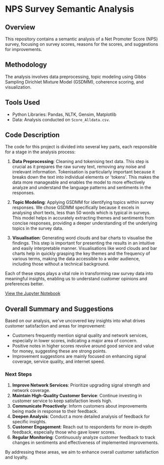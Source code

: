 # NPS Survey Semantic Analysis

## Overview
This repository contains a semantic analysis of a Net Promoter Score (NPS) survey, focusing on survey scores, reasons for the scores, and suggestions for improvements.

## Methodology
The analysis involves data preprocessing, topic modeling using Gibbs Sampling Dirichlet Mixture Model (GSDMM), coherence scoring, and visualization.

## Tools Used
- Python Libraries: Pandas, NLTK, Gensim, Matplotlib
- Data: Analysis conducted on `Score_Alldata.csv`.

## Code Description
The code for this project is divided into several key parts, each responsible for a stage in the analysis process:

1. **Data Preprocessing**: Cleaning and tokenising text data. This step is crucial as it prepares the raw survey text, removing any noise and irrelevant information. Tokenisation is particularly important because it breaks down the text into individual elements or 'tokens'. This makes the data more manageable and enables the model to more effectively analyze and understand the language patterns and sentiments in the responses.

2. **Topic Modeling**: Applying GSDMM for identifying topics within survey responses. We chose GSDMM specifically because it excels in analysing short texts, less than 50 words which is typical in surveys. This model helps in accurately extracting themes and sentiments from concise responses, providing a deeper understanding of the underlying topics in the survey data.

3. **Visualisation**: Generating word clouds and bar charts to visualise the findings. This step is important for presenting the results in an intuitive and easily interpretable manner. Visualisations like word clouds and bar charts help in quickly grasping the key themes and the frequency of various terms, making the data accessible to a wider audience, including those without a technical background.

Each of these steps plays a vital role in transforming raw survey data into meaningful insights, enabling us to understand customer opinions and preferences better.

[View the Jupyter Notebook](https://github.com/Illias-b/NPS-Survey-Code.git)

## Overall Summary and Suggestions

Based on our analysis, we've uncovered key insights into what drives customer satisfaction and areas for improvement:

- Customers frequently mention signal quality and network services, especially in lower scores, indicating a major area of concern.
- Positive notes in higher scores revolve around good service and value for money, suggesting these are strong points.
- Improvement suggestions are mainly focused on enhancing signal coverage, service quality, and internet speed.

### Next Steps
1. **Improve Network Services**: Prioritize upgrading signal strength and network coverage.
2. **Maintain High-Quality Customer Service**: Continue investing in customer service to keep satisfaction levels high.
3. **Communicate Proactively**: Inform customers about improvements being made in response to their feedback.
4. **Deepen Analysis**: Conduct a more detailed analysis of feedback for specific insights.
5. **Customer Engagement**: Reach out to respondents for more in-depth feedback, especially those who gave lower scores.
6. **Regular Monitoring**: Continuously analyze customer feedback to track changes in sentiments and effectiveness of implemented improvements.

By addressing these areas, we aim to enhance overall customer satisfaction and loyalty.
